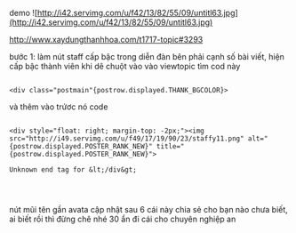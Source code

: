demo
![http://i42.servimg.com/u/f42/13/82/55/09/untitl63.jpg](http://i42.servimg.com/u/f42/13/82/55/09/untitl63.jpg)

http://www.xaydungthanhhoa.com/t1717-topic#3293

bước 1: làm nút staff cấp bậc trong diễn đàn bên phải cạnh số bài viết, hiện cấp bậc thành viên khi dê chuột vào
vào viewtopic tìm cod này

```

<div class="postmain"{postrow.displayed.THANK_BGCOLOR}>
```


và thêm vào trứơc nó code


```

<div style="float: right; margin-top: -2px;"><img src="http://i49.servimg.com/u/f49/17/19/90/23/staffy11.png" alt="{postrow.displayed.POSTER_RANK_NEW}" title="{postrow.displayed.POSTER_RANK_NEW}">

Unknown end tag for &lt;/div&gt;




```
nút mũi tên gần avata cập nhật sau 6
cái này chia sẻ cho bạn nào chưa biết, ai biết rồi thì đừng chê nhé 30
ẩn đi cái cho chuyên nghiệp an